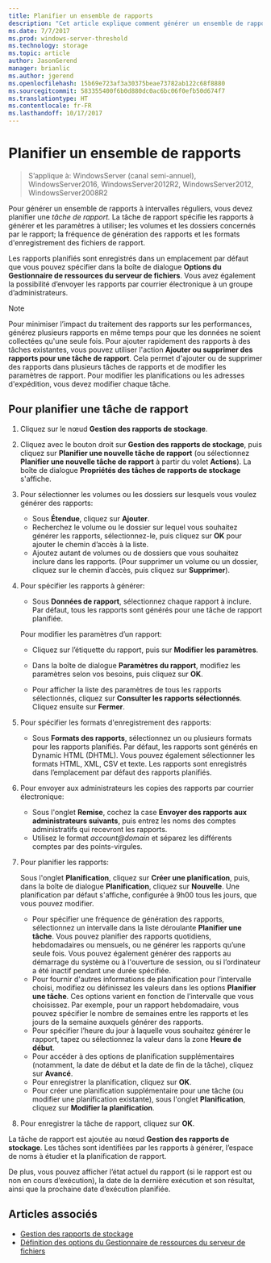 ```yaml
---
title: Planifier un ensemble de rapports
description: "Cet article explique comment générer un ensemble de rapports à intervalles réguliers"
ms.date: 7/7/2017
ms.prod: windows-server-threshold
ms.technology: storage
ms.topic: article
author: JasonGerend
manager: brianlic
ms.author: jgerend
ms.openlocfilehash: 15b69e723af3a30375beae73782ab122c68f8880
ms.sourcegitcommit: 583355400f6b0d880dc0ac6bc06f0efb50d674f7
ms.translationtype: HT
ms.contentlocale: fr-FR
ms.lasthandoff: 10/17/2017
---
```

# <a name="schedule-a-set-of-reports"></a>Planifier un ensemble de rapports

> S’applique à: WindowsServer (canal semi-annuel), WindowsServer2016, WindowsServer2012R2, WindowsServer2012, WindowsServer2008R2

Pour générer un ensemble de rapports à intervalles réguliers, vous devez planifier une *tâche de rapport.* La tâche de rapport spécifie les rapports à générer et les paramètres à utiliser; les volumes et les dossiers concernés par le rapport; la fréquence de génération des rapports et les formats d'enregistrement des fichiers de rapport.

Les rapports planifiés sont enregistrés dans un emplacement par défaut que vous pouvez spécifier dans la boîte de dialogue **Options du Gestionnaire de ressources du serveur de fichiers**. Vous avez également la possibilité d’envoyer les rapports par courrier électronique à un groupe d’administrateurs.

> [!Note]
> Pour minimiser l’impact du traitement des rapports sur les performances, générez plusieurs rapports en même temps pour que les données ne soient collectées qu'une seule fois. Pour ajouter rapidement des rapports à des tâches existantes, vous pouvez utiliser l'action **Ajouter ou supprimer des rapports pour une tâche de rapport**. Cela permet d'ajouter ou de supprimer des rapports dans plusieurs tâches de rapports et de modifier les paramètres de rapport. Pour modifier les planifications ou les adresses d'expédition, vous devez modifier chaque tâche.

## <a name="to-schedule-a-report-task"></a>Pour planifier une tâche de rapport

1.  Cliquez sur le nœud **Gestion des rapports de stockage**.

2.  Cliquez avec le bouton droit sur **Gestion des rapports de stockage**, puis cliquez sur **Planifier une nouvelle tâche de rapport** (ou sélectionnez **Planifier une nouvelle tâche de rapport** à partir du volet **Actions**). La boîte de dialogue **Propriétés des tâches de rapports de stockage** s'affiche.

3.  Pour sélectionner les volumes ou les dossiers sur lesquels vous voulez générer des rapports:

    -   Sous **Étendue**, cliquez sur **Ajouter**.
    -   Recherchez le volume ou le dossier sur lequel vous souhaitez générer les rapports, sélectionnez-le, puis cliquez sur **OK** pour ajouter le chemin d’accès à la liste.
    -   Ajoutez autant de volumes ou de dossiers que vous souhaitez inclure dans les rapports. (Pour supprimer un volume ou un dossier, cliquez sur le chemin d’accès, puis cliquez sur **Supprimer**).

4.  Pour spécifier les rapports à générer:

    -  Sous **Données de rapport**, sélectionnez chaque rapport à inclure. Par défaut, tous les rapports sont générés pour une tâche de rapport planifiée.

    Pour modifier les paramètres d’un rapport:

    -   Cliquez sur l’étiquette du rapport, puis sur **Modifier les paramètres**.
    -   Dans la boîte de dialogue **Paramètres du rapport**, modifiez les paramètres selon vos besoins, puis cliquez sur **OK**.

    -   Pour afficher la liste des paramètres de tous les rapports sélectionnés, cliquez sur **Consulter les rapports sélectionnés**. Cliquez ensuite sur **Fermer**.

5.  Pour spécifier les formats d'enregistrement des rapports:

    -  Sous **Formats des rapports**, sélectionnez un ou plusieurs formats pour les rapports planifiés. Par défaut, les rapports sont générés en Dynamic HTML (DHTML). Vous pouvez également sélectionner les formats HTML, XML, CSV et texte. Les rapports sont enregistrés dans l’emplacement par défaut des rapports planifiés.

6.  Pour envoyer aux administrateurs les copies des rapports par courrier électronique:

    - Sous l'onglet **Remise**, cochez la case **Envoyer des rapports aux administrateurs suivants**, puis entrez les noms des comptes administratifs qui recevront les rapports. 
    - Utilisez le format *account@domain* et séparez les différents comptes par des points-virgules.

7.  Pour planifier les rapports:

    Sous l'onglet **Planification**, cliquez sur **Créer une planification**, puis, dans la boîte de dialogue **Planification**, cliquez sur **Nouvelle**. Une planification par défaut s'affiche, configurée à 9h00 tous les jours, que vous pouvez modifier.

    -   Pour spécifier une fréquence de génération des rapports, sélectionnez un intervalle dans la liste déroulante **Planifier une tâche**.
        Vous pouvez planifier des rapports quotidiens, hebdomadaires ou mensuels, ou ne générer les rapports qu’une seule fois. Vous pouvez également générer des rapports au démarrage du système ou à l'ouverture de session, ou si l’ordinateur a été inactif pendant une durée spécifiée.
    -   Pour fournir d'autres informations de planification pour l’intervalle choisi, modifiez ou définissez les valeurs dans les options **Planifier une tâche**.
        Ces options varient en fonction de l’intervalle que vous choisissez. Par exemple, pour un rapport hebdomadaire, vous pouvez spécifier le nombre de semaines entre les rapports et les jours de la semaine auxquels générer des rapports.
    -   Pour spécifier l’heure du jour à laquelle vous souhaitez générer le rapport, tapez ou sélectionnez la valeur dans la zone **Heure de début**.
    -   Pour accéder à des options de planification supplémentaires (notamment, la date de début et la date de fin de la tâche), cliquez sur **Avancé**.
    -   Pour enregistrer la planification, cliquez sur **OK**.
    -  Pour créer une planification supplémentaire pour une tâche (ou modifier une planification existante), sous l'onglet **Planification**, cliquez sur **Modifier la planification**.

8.  Pour enregistrer la tâche de rapport, cliquez sur **OK**.

La tâche de rapport est ajoutée au nœud **Gestion des rapports de stockage**. Les tâches sont identifiées par les rapports à générer, l’espace de noms à étudier et la planification de rapport.

De plus, vous pouvez afficher l’état actuel du rapport (si le rapport est ou non en cours d’exécution), la date de la dernière exécution et son résultat, ainsi que la prochaine date d’exécution planifiée.

## <a name="see-also"></a>Articles associés

-   [Gestion des rapports de stockage](storage-reports-management.md)
-   [Définition des options du Gestionnaire de ressources du serveur de fichiers](setting-file-server-resource-manager-options.md)


